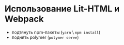 # Использование Lit-HTML и Webpack
* подтянуть npm-пакеты (`yarn` \ `npm install`)
* поднять polymer (`polymer serve`)
